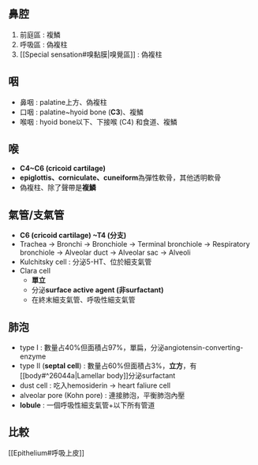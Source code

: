 ## 鼻腔
1. 前庭區 : 複鱗
2. 呼吸區 : 偽複柱
3. [[Special sensation#嗅黏膜|嗅覺區]] : 偽複柱
## 咽
- 鼻咽 : palatine上方、偽複柱
- 口咽 : palatine~hyoid bone (**C3**)、複鱗
- 喉咽 : hyoid bone以下、下接喉 (C4) 和食道、複鱗
## 喉
- **C4~C6 (cricoid cartilage)**
- **epiglottis、corniculate、cuneiform**為彈性軟骨，其他透明軟骨
- 偽複柱、除了聲帶是**複鱗**
## 氣管/支氣管
- **C6 (cricoid cartilage) ~T4 (分支)**
- Trachea -> Bronchi -> Bronchiole -> Terminal bronchiole -> Respiratory bronchiole -> Alveolar duct -> Alveolar sac -> Alveoli
- Kulchitsky cell : 分泌5-HT、位於細支氣管
- Clara cell
	- **單立**
	- 分泌**surface active agent (非surfactant)**
	- 在終末細支氣管、呼吸性細支氣管
## 肺泡
- type I : 數量占40%但面積占97%，單扁，分泌angiotensin-converting-enzyme
- type II (**septal cell**) : 數量占60%但面積占3%，**立方**，有[[body#^26044a|Lamellar body]]分泌surfactant
- dust cell : 吃入hemosiderin -> heart faliure cell
- alveolar pore (Kohn pore) : 連接肺泡，平衡肺泡內壓
- **lobule** : 一個呼吸性細支氣管+以下所有管道
## 比較
[[Epithelium#呼吸上皮]]
